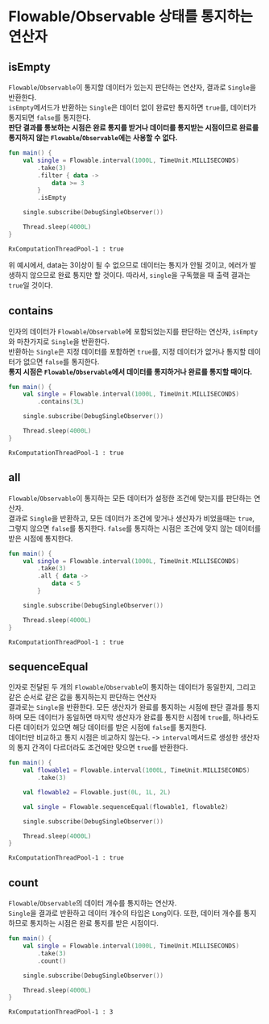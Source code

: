 # Flowable/Observable 상태를 통지하는 연산자

## isEmpty

`Flowable`/`Observable`이 통지할 데이터가 있는지 판단하는 연산자, 결과로 `Single`을 반환한다. </br>
`isEmpty`메서드가 반환하는 `Single`은 데이터 없이 완료만 통지하면 `true`를, 데이터가 통지되면 `false`를 통지한다. </br>
**판단 결과를 통보하는 시점은 완료 통지를 받거나 데이터를 통지받는 시점이므로 완료를 통지하지 않는 `Flowable`/`Observable`에는 사용할 수 없다.**

```kotlin
fun main() {
    val single = Flowable.interval(1000L, TimeUnit.MILLISECONDS)
        .take(3)
        .filter { data ->
            data >= 3
        }
        .isEmpty

    single.subscribe(DebugSingleObserver())

    Thread.sleep(4000L)
}
```

```text
RxComputationThreadPool-1 : true
```

위 예시에서, data는 3이상이 될 수 없으므로 데이터는 통지가 안될 것이고, 에러가 발생하지 않으므로 완료 통지만 할 것이다. 따라서, `single`을 구독했을 때 출력 결과는 `true`일 것이다.

## contains

인자의 데이터가 `Flowable`/`Observable`에 포함되었는지를 판단하는 연산자, `isEmpty`와 마찬가지로 `Single`을 반환한다. </br>
반환하는 `Single`은 지정 데이터를 포함하면 `true`를, 지정 데이터가 없거나 통지할 데이터가 없으면 `false`를 통지한다. </br>
**통지 시점은 `Flowable`/`Observable`에서 데이터를 통지하거나 완료를 통지할 때이다.**

```kotlin
fun main() {
    val single = Flowable.interval(1000L, TimeUnit.MILLISECONDS)
        .contains(3L)

    single.subscribe(DebugSingleObserver())

    Thread.sleep(4000L)
}
```

```text
RxComputationThreadPool-1 : true
```

## all

`Flowable`/`Observable`이 통지하는 모든 데이터가 설정한 조건에 맞는지를 판단하는 연산자. </br>
결과로 `Single`을 반환하고, 모든 데이터가 조건에 맞거나 생산자가 비었을때는 `true`, 그렇지 않으면 `false`를 통지한다. `false`를 통지하는 시점은 조건에 맞지 않는 데이터를 받은 시점에
통지한다.

```kotlin
fun main() {
    val single = Flowable.interval(1000L, TimeUnit.MILLISECONDS)
        .take(3)
        .all { data ->
            data < 5
        }

    single.subscribe(DebugSingleObserver())

    Thread.sleep(4000L)
}
```

```text
RxComputationThreadPool-1 : true
```

## sequenceEqual

인자로 전달된 두 개의 `Flowable`/`Observable`이 통지하는 데이터가 동일한지, 그리고 같은 순서로 같은 값을 통지하는지 판단하는 연산자 </br>
결과로는 `Single`을 반환한다. 모든 생산자가 완료를 통지하는 시점에 판단 결과를 통지하며 모든 데이터가 동일하면 마지막 생산자가 완료를 통지한 시점에 `true`를, 하나라도 다른 데이터가 있으면 해당
데이터를 받은 시점에 `false`를 통지한다. </br>
데이터만 비교하고 통지 시점은 비교하지 않는다. -> `interval`메서드로 생성한 생산자의 통지 간격이 다르더라도 조건에만 맞으면 `true`를 반환한다.

```kotlin
fun main() {
    val flowable1 = Flowable.interval(1000L, TimeUnit.MILLISECONDS)
        .take(3)

    val flowable2 = Flowable.just(0L, 1L, 2L)

    val single = Flowable.sequenceEqual(flowable1, flowable2)

    single.subscribe(DebugSingleObserver())

    Thread.sleep(4000L)
}
```

```text
RxComputationThreadPool-1 : true
```

## count

`Flowable`/`Observable`의 데이터 개수를 통지하는 연산자. </br>
`Single`을 결과로 반환하고 데이터 개수의 타입은 `Long`이다. 또한, 데이터 개수를 통지하므로 통지하는 시점은 완료 통지를 받은 시점이다.

```kotlin
fun main() {
    val single = Flowable.interval(1000L, TimeUnit.MILLISECONDS)
        .take(3)
        .count()

    single.subscribe(DebugSingleObserver())

    Thread.sleep(4000L)
}
```

```text
RxComputationThreadPool-1 : 3
```
